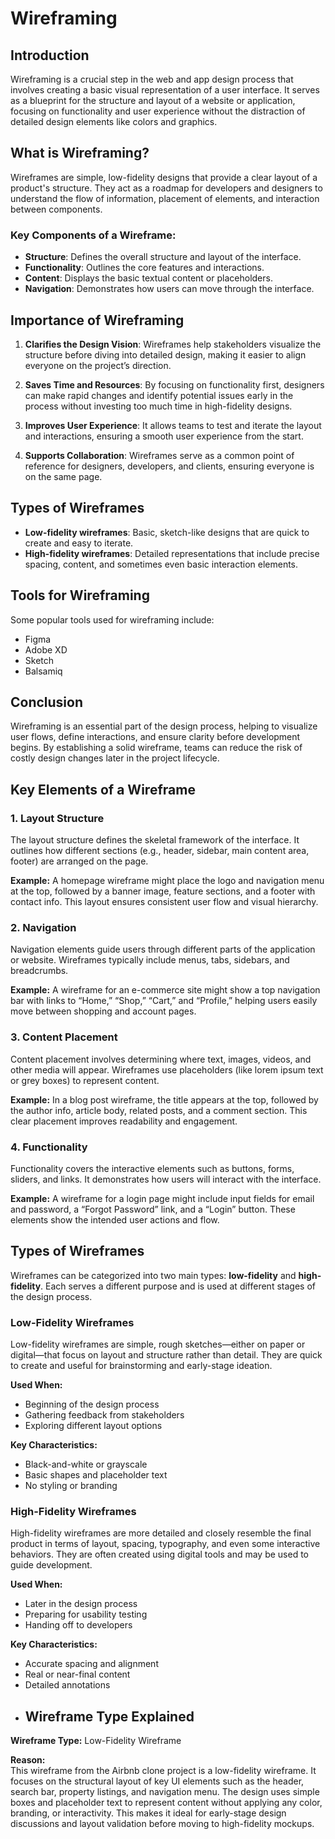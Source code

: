 # Wireframing

## Introduction
Wireframing is a crucial step in the web and app design process that involves creating a basic visual representation of a user interface. It serves as a blueprint for the structure and layout of a website or application, focusing on functionality and user experience without the distraction of detailed design elements like colors and graphics.

## What is Wireframing?
Wireframes are simple, low-fidelity designs that provide a clear layout of a product's structure. They act as a roadmap for developers and designers to understand the flow of information, placement of elements, and interaction between components.

### Key Components of a Wireframe:
- **Structure**: Defines the overall structure and layout of the interface.
- **Functionality**: Outlines the core features and interactions.
- **Content**: Displays the basic textual content or placeholders.
- **Navigation**: Demonstrates how users can move through the interface.

## Importance of Wireframing

1. **Clarifies the Design Vision**: Wireframes help stakeholders visualize the structure before diving into detailed design, making it easier to align everyone on the project’s direction.
   
2. **Saves Time and Resources**: By focusing on functionality first, designers can make rapid changes and identify potential issues early in the process without investing too much time in high-fidelity designs.
   
3. **Improves User Experience**: It allows teams to test and iterate the layout and interactions, ensuring a smooth user experience from the start.

4. **Supports Collaboration**: Wireframes serve as a common point of reference for designers, developers, and clients, ensuring everyone is on the same page.

## Types of Wireframes
- **Low-fidelity wireframes**: Basic, sketch-like designs that are quick to create and easy to iterate.
- **High-fidelity wireframes**: Detailed representations that include precise spacing, content, and sometimes even basic interaction elements.

## Tools for Wireframing
Some popular tools used for wireframing include:
- Figma
- Adobe XD
- Sketch
- Balsamiq

## Conclusion
Wireframing is an essential part of the design process, helping to visualize user flows, define interactions, and ensure clarity before development begins. By establishing a solid wireframe, teams can reduce the risk of costly design changes later in the project lifecycle.
## Key Elements of a Wireframe

### 1. Layout Structure
The layout structure defines the skeletal framework of the interface. It outlines how different sections (e.g., header, sidebar, main content area, footer) are arranged on the page.

**Example:** A homepage wireframe might place the logo and navigation menu at the top, followed by a banner image, feature sections, and a footer with contact info. This layout ensures consistent user flow and visual hierarchy.

### 2. Navigation
Navigation elements guide users through different parts of the application or website. Wireframes typically include menus, tabs, sidebars, and breadcrumbs.

**Example:** A wireframe for an e-commerce site might show a top navigation bar with links to “Home,” “Shop,” “Cart,” and “Profile,” helping users easily move between shopping and account pages.

### 3. Content Placement
Content placement involves determining where text, images, videos, and other media will appear. Wireframes use placeholders (like lorem ipsum text or grey boxes) to represent content.

**Example:** In a blog post wireframe, the title appears at the top, followed by the author info, article body, related posts, and a comment section. This clear placement improves readability and engagement.

### 4. Functionality
Functionality covers the interactive elements such as buttons, forms, sliders, and links. It demonstrates how users will interact with the interface.

**Example:** A wireframe for a login page might include input fields for email and password, a “Forgot Password” link, and a “Login” button. These elements show the intended user actions and flow.
## Types of Wireframes

Wireframes can be categorized into two main types: **low-fidelity** and **high-fidelity**. Each serves a different purpose and is used at different stages of the design process.

### Low-Fidelity Wireframes
Low-fidelity wireframes are simple, rough sketches—either on paper or digital—that focus on layout and structure rather than detail. They are quick to create and useful for brainstorming and early-stage ideation.

**Used When:**
- Beginning of the design process
- Gathering feedback from stakeholders
- Exploring different layout options

**Key Characteristics:**
- Black-and-white or grayscale
- Basic shapes and placeholder text
- No styling or branding

### High-Fidelity Wireframes
High-fidelity wireframes are more detailed and closely resemble the final product in terms of layout, spacing, typography, and even some interactive behaviors. They are often created using digital tools and may be used to guide development.

**Used When:**
- Later in the design process
- Preparing for usability testing
- Handing off to developers

**Key Characteristics:**
- Accurate spacing and alignment
- Real or near-final content
- Detailed annotations
- ## Wireframe Type Explained

**Wireframe Type:** Low-Fidelity Wireframe

**Reason:**  
This wireframe from the Airbnb clone project is a low-fidelity wireframe. 
It focuses on the structural layout of key UI elements such as the header, search bar, property listings, and navigation menu. 
The design uses simple boxes and placeholder text to represent content without applying any color, branding, or interactivity.
This makes it ideal for early-stage design discussions and layout validation before moving to high-fidelity mockups.


